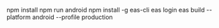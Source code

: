 npm install
npm run android
npm install -g eas-cli
eas login
eas build --platform android --profile production
